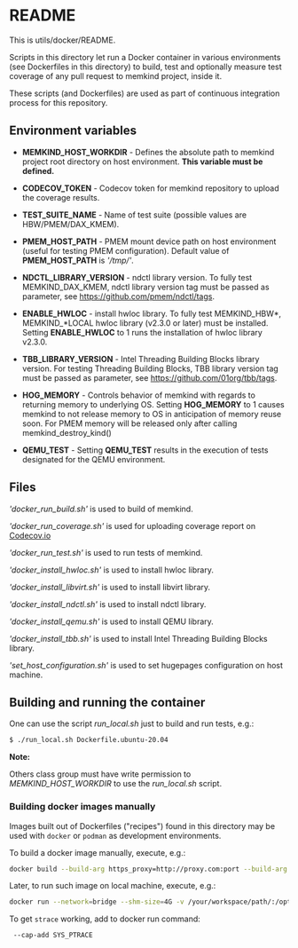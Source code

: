 # **README**

This is utils/docker/README.

Scripts in this directory let run a Docker container in various environments (see Dockerfiles in this directory)
to build, test and optionally measure test coverage of any pull request to memkind project, inside it.

These scripts (and Dockerfiles) are used as part of continuous integration process for this repository.

## Environment variables

* **MEMKIND_HOST_WORKDIR** - Defines the absolute path to memkind project root directory on host environment.
    **This variable must be defined.**

* **CODECOV_TOKEN** - Codecov token for memkind repository to upload the coverage results.

* **TEST_SUITE_NAME** - Name of test suite (possible values are HBW/PMEM/DAX_KMEM).

* **PMEM_HOST_PATH** - PMEM mount device path on host environment (useful for testing PMEM configuration). Default value of **PMEM_HOST_PATH** is
*'/tmp/'*.

* **NDCTL_LIBRARY_VERSION** - ndctl library version.
To fully test MEMKIND_DAX_KMEM, ndctl library version tag must be passed as parameter,
see https://github.com/pmem/ndctl/tags.

* **ENABLE_HWLOC** - install hwloc library.
To fully test MEMKIND_HBW*, MEMKIND_*LOCAL hwloc library (v2.3.0 or later) must be installed.
Setting **ENABLE_HWLOC** to 1 runs the installation of hwloc library v2.3.0.

* **TBB_LIBRARY_VERSION** - Intel Threading Building Blocks library version.
For testing Threading Building Blocks, TBB library version tag must be passed as parameter,
see https://github.com/01org/tbb/tags.

* **HOG_MEMORY** - Controls behavior of memkind with regards to returning memory to underlying OS. Setting **HOG_MEMORY** to 1 causes
memkind to not release memory to OS in anticipation of memory reuse soon. For PMEM memory will be released only after calling memkind_destroy_kind()

* **QEMU_TEST** - Setting **QEMU_TEST** results in the execution of tests designated for the QEMU environment.

## Files

*'docker_run_build.sh'*  is used to build of memkind.

*'docker_run_coverage.sh'*  is used for uploading coverage report on [Codecov.io](https://codecov.io/)

*'docker_run_test.sh'*  is used to run tests of memkind.

*'docker_install_hwloc.sh'*  is used to install hwloc library.

*'docker_install_libvirt.sh'*  is used to install libvirt library.

*'docker_install_ndctl.sh'*  is used to install ndctl library.

*'docker_install_qemu.sh'*  is used to install QEMU library.

*'docker_install_tbb.sh'*  is used to install Intel Threading Building Blocks library.

*'set_host_configuration.sh'*  is used to set hugepages configuration on host machine.

## Building and running the container

One can use the script *run_local.sh* just to build and run tests, e.g.:

```sh
$ ./run_local.sh Dockerfile.ubuntu-20.04
```

**Note:**

Others class group must have write permission to *MEMKIND_HOST_WORKDIR* to use the *run_local.sh* script.

### Building docker images manually

Images built out of Dockerfiles ("recipes") found in this directory may be used with `docker` or `podman` as
development environments.

To build a docker image manually, execute, e.g.:

```sh
docker build --build-arg https_proxy=http://proxy.com:port --build-arg http_proxy=http://proxy.com:port -t memkind:ubuntu -f ./Dockerfile.ubuntu-20.04 .
```

Later, to run such image on local machine, execute, e.g.:

```sh
docker run --network=bridge --shm-size=4G -v /your/workspace/path/:/opt/workspace:z -w /opt/workspace/ -e CC=clang -it memkind:ubuntu /bin/bash
```

To get `strace` working, add to docker run command:

```sh
 --cap-add SYS_PTRACE
```
